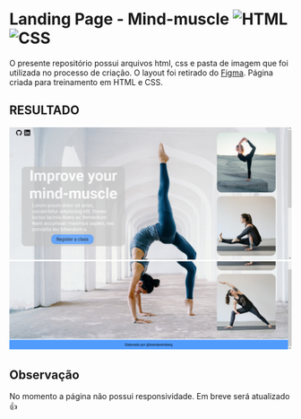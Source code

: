 # Landing Page - Mind-muscle <img alt="HTML" height="30" width="40" src="https://cdn.jsdelivr.net/gh/devicons/devicon/icons/html5/html5-original.svg" /> <img alt="CSS" height="30" width="40" src="https://cdn.jsdelivr.net/gh/devicons/devicon/icons/css3/css3-original.svg" />

O presente repositório possui arquivos html, css e pasta de imagem que foi utilizada no processo de criação. O layout foi retirado do [Figma](https://www.figma.com/file/FvH52ctmLt8q9m7Lydv02s/50%2B-Landing-page-designs-(Community)?type=design&node-id=868-162&mode=design). Página criada para treinamento em HTML e CSS.

## RESULTADO

<img src="./assets/img/finalizado-1.png">
<img src="./assets/img/finalizado-2.png">

## Observação
No momento a página não possui responsividade. Em breve será atualizado 👍